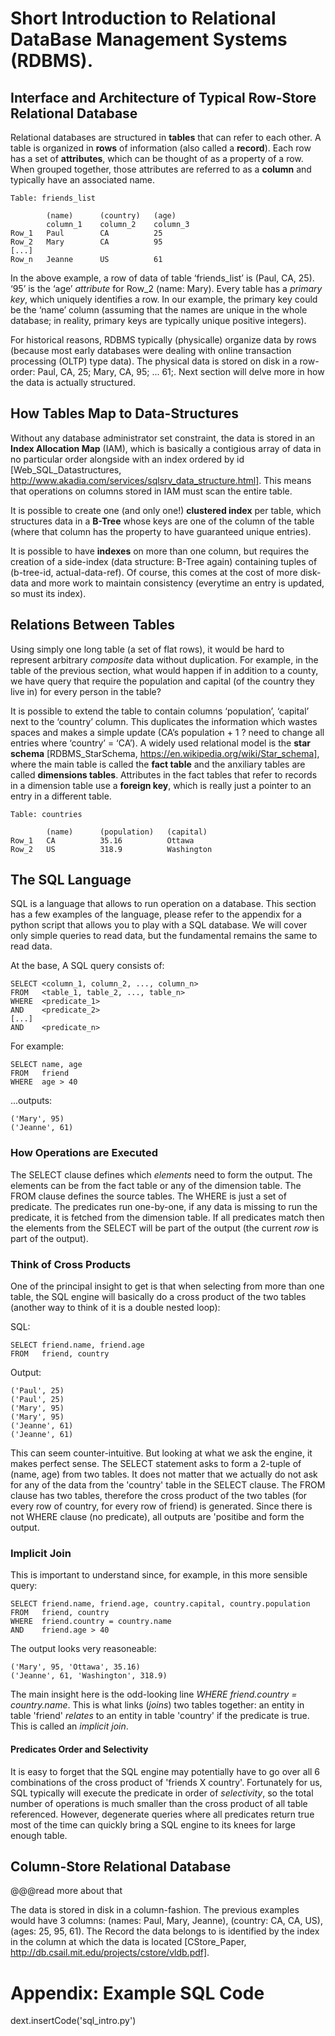 # Short Introduction to Relational DataBase Management Systems (RDBMS).

## Interface and Architecture of Typical Row-Store Relational Database

Relational databases are structured in __tables__ that can refer to each other. A table is organized in __rows__ of information (also called a __record__). Each row has a set of __attributes__, which can be thought of as a property of a row. When grouped together, those attributes are referred to as a __column__ and typically have an associated name.

    Table: friends_list

            (name)      (country)   (age)
            column_1    column_2    column_3
    Row_1   Paul        CA          25
    Row_2   Mary        CA          95
    [...] 
    Row_n   Jeanne      US          61

In the above example, a row of data of table ‘friends_list’ is (Paul, CA, 25). ‘95’ is the ‘age’ _attribute_ for Row_2 (name: Mary). Every table has a _primary key_, which uniquely identifies a row. In our example, the primary key could be the ‘name’ column (assuming that the names are unique in the whole database; in reality, primary keys are typically unique positive integers).

For historical reasons, RDBMS typically (physicalle) organize data by rows (because most early databases were dealing with online transaction processing (OLTP) type data). The physical data is stored on disk in a row-order: Paul, CA, 25; Mary, CA, 95; ... 61;. Next section will delve more in how the data is actually structured.

## How Tables Map to Data-Structures

Without any database administrator set constraint, the data is stored in an __Index Allocation Map__ (IAM), which is basically a contigious array of data in no particular order alongside with an index ordered by id [Web_SQL_Datastructures, http://www.akadia.com/services/sqlsrv_data_structure.html]. This means that operations on columns stored in IAM must scan the entire table.

It is possible to create one (and only one!) __clustered index__ per table, which structures data in a __B-Tree__ whose keys are one of the column of the table (where that column has the property to have guaranteed unique entries).

It is possible to have __indexes__ on more than one column, but requires the creation of a side-index (data structure: B-Tree again) containing tuples of (b-tree-id, actual-data-ref). Of course, this comes at the cost of more disk-data and more work to maintain consistency (everytime an entry is updated, so must its index).

## Relations Between Tables

Using simply one long table (a set of flat rows), it would be hard to represent arbitrary _composite_ data without duplication. For example, in the table of the previous section, what would happen if in addition to a county, we have query that require the population and capital (of the country they live in) for every person in the table?

It is possible to extend the table to contain columns ‘population’, ‘capital’ next to the ‘country’ column. This duplicates the information which wastes spaces and makes a simple update (CA’s population + 1 ?  need to change all entries where ‘country’ = ‘CA’). A widely used relational model is the __star schema__ [RDBMS_StarSchema, https://en.wikipedia.org/wiki/Star_schema], where the main table is called the __fact table__ and the anxiliary tables are called __dimensions tables__. Attributes in the fact tables that refer to records in a dimension table use a __foreign key__, which is really just a pointer to an entry in a different table.

    Table: countries 

            (name)      (population)   (capital)
    Row_1   CA          35.16          Ottawa 
    Row_2   US          318.9          Washington

## The SQL Language

SQL is a language that allows to run operation on a database. This section has a few examples of the language, please refer to the appendix for a python script that allows you to play with a SQL database. We will cover only simple queries to read data, but the fundamental remains the same to read data.

At the base, A SQL query consists of:

    SELECT <column_1, column_2, ..., column_n>
    FROM   <table_1, table_2, ..., table_n>
    WHERE  <predicate_1>
    AND    <predicate_2>
    [...]
    AND    <predicate_n>

For example:

    SELECT name, age 
    FROM   friend 
    WHERE  age > 40
    
...outputs:

    ('Mary', 95)
    ('Jeanne', 61)

### How Operations are Executed

The SELECT clause defines which _elements_ need to form the output. The elements can be from the fact table or any of the dimension table. The FROM clause defines the source tables. The WHERE is just a set of predicate. The predicates run one-by-one, if any data is missing to run the predicate, it is fetched from the dimension table. If all predicates match then the elements from the SELECT will be part of the output (the current _row_ is part of the output).

### Think of Cross Products

One of the principal insight to get is that when selecting from more than one table, the SQL engine will basically do a cross product of the two tables (another way to think of it is a double nested loop):

SQL:

    SELECT friend.name, friend.age 
    FROM   friend, country 
    
Output:

    ('Paul', 25)
    ('Paul', 25)
    ('Mary', 95)
    ('Mary', 95)
    ('Jeanne', 61)
    ('Jeanne', 61)

This can seem counter-intuitive. But looking at what we ask the engine, it makes perfect sense. The SELECT statement asks to form a 2-tuple of (name, age) from two tables. It does not matter that we actually do not ask for any of the data from the 'country' table in the SELECT clause. The FROM clause has two tables, therefore the cross product of the two tables (for every row of country, for every row of friend) is generated. Since there is not WHERE clause (no predicate), all outputs are 'positibe and form the output.

### Implicit Join

This is important to understand since, for example, in this more sensible query:

    SELECT friend.name, friend.age, country.capital, country.population
    FROM   friend, country 
    WHERE  friend.country = country.name
    AND    friend.age > 40

The output looks very reasoneable:    

    ('Mary', 95, 'Ottawa', 35.16)
    ('Jeanne', 61, 'Washington', 318.9)

The main insight here is the odd-looking line _WHERE  friend.country = country.name_. This is what links (_joins_) two tables together: an entity in table 'friend' _relates_ to an entity in table 'country' if the predicate is true. This is called an _implicit join_.

#### Predicates Order and Selectivity

It is easy to forget that the SQL engine may potentially have to go over all 6 combinations of the cross product of 'friends X country'. Fortunately for us, SQL typically will execute the predicate in order of _selectivity_, so the total number of operations is much smaller than the cross product of all table referenced. However, degenerate queries where all predicates return true most of the time can quickly bring a SQL engine to its knees for large enough table.

## Column-Store Relational Database

@@@read more about that

The data is stored in disk in a column-fashion. The previous examples would have 3 columns: (names: Paul, Mary, Jeanne), (country: CA, CA, US), (ages: 25, 95, 61). The Record the data belongs to is identified by the index in the column at which the data is located [CStore_Paper, http://db.csail.mit.edu/projects/cstore/vldb.pdf].

# Appendix: Example SQL Code

dext.insertCode('sql_intro.py')

